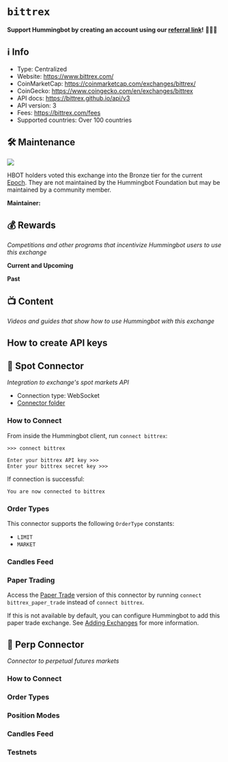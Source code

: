 # `bittrex`

**Support Hummingbot by creating an account using our [referral link](https://bittrex.com/Account/Register)!** 🙏🙏🙏

## ℹ️ Info

- Type: Centralized
- Website: https://www.bittrex.com/
- CoinMarketCap: https://coinmarketcap.com/exchanges/bittrex/
- CoinGecko: https://www.coingecko.com/en/exchanges/bittrex
- API docs: https://bittrex.github.io/api/v3
- API version: 3
- Fees: https://bittrex.com/fees
- Supported countries: Over 100 countries


## 🛠 Maintenance

![](https://img.shields.io/static/v1?label=Hummingbot&message=BRONZE&color=green)

HBOT holders voted this exchange into the Bronze tier for the current [Epoch](/governance/epochs). They are not maintained by the Hummingbot Foundation but may be maintained by a community member.

**Maintainer:** 

## 💰 Rewards
*Competitions and other programs that incentivize Hummingbot users to use this exchange*

**Current and Upcoming**



**Past**



## 📺 Content
*Videos and guides that show how to use Hummingbot with this exchange*


## How to create API keys


## 🔀 Spot Connector
*Integration to exchange's spot markets API*

- Connection type: WebSocket
- [Connector folder](https://github.com/hummingbot/hummingbot/tree/master/hummingbot/connector/exchange/bittrex)

### How to Connect

From inside the Hummingbot client, run `connect bittrex`:

```
>>> connect bittrex

Enter your bittrex API key >>>
Enter your bittrex secret key >>>
```

If connection is successful:

```
You are now connected to bittrex
```

### Order Types

This connector supports the following `OrderType` constants:

- `LIMIT`
- `MARKET`


### Candles Feed


### Paper Trading

Access the [Paper Trade](/global-configs/paper-trade/) version of this connector by running `connect bittrex_paper_trade` instead of `connect bittrex`.

If this is not available by default, you can configure Hummingbot to add this paper trade exchange. See [Adding Exchanges](/global-configs/paper-trade/#adding-exchanges) for more information.


## 🔀 Perp Connector
*Connector to perpetual futures markets*


### How to Connect


### Order Types



### Position Modes


### Candles Feed


### Testnets
